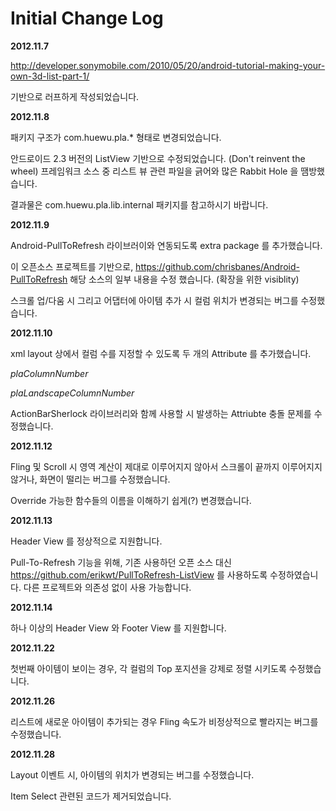 Initial Change Log
==================

**2012.11.7**

http://developer.sonymobile.com/2010/05/20/android-tutorial-making-your-own-3d-list-part-1/

기반으로 러프하게 작성되었습니다. 

**2012.11.8**

패키지 구조가 com.huewu.pla.* 형태로 변경되었습니다.

안드로이드 2.3 버전의 ListView 기반으로 수정되었습니다. (Don't reinvent the wheel)
프레임워크 소스 중 리스트 뷰 관련 파일을 긁어와 많은 Rabbit Hole 을 땜방했습니다. 

결과물은 com.huewu.pla.lib.internal 패키지를 참고하시기 바랍니다.

**2012.11.9**

Android-PullToRefresh 라이브러이와 연동되도록 extra package 를 추가했습니다. 

이 오픈소스 프로젝트를 기반으로, https://github.com/chrisbanes/Android-PullToRefresh 
해당 소스의 일부 내용을 수정 했습니다. (확장을 위한 visiblity)

스크롤 업/다움 시 그리고 어댑터에 아이템 추가 시 컬럼 위치가 변경되는 버그를 수정했습니다.

**2012.11.10**

xml layout 상에서 컬럼 수를 지정할 수 있도록 두 개의 Attribute 를 추가했습니다.

*plaColumnNumber*

*plaLandscapeColumnNumber*

ActionBarSherlock 라이브러리와 함께 사용할 시 발생하는 Attriubte 충돌 문제를 수정했습니다.

**2012.11.12**

Fling 및 Scroll 시 영역 계산이 제대로 이루어지지 않아서 스크롤이 끝까지 이루어지지 않거나, 화면이 떨리는 버그를 수정했습니다.

Override 가능한 함수들의 이름을 이해하기 쉽게(?) 변경했습니다.

**2012.11.13**

Header View 를 정상적으로 지원합니다.

Pull-To-Refresh 기능을 위해, 기존 사용하던 오픈 소스 대신
https://github.com/erikwt/PullToRefresh-ListView
를 사용하도록 수정하였습니다. 다른 프로젝트와 의존성 없이 사용 가능합니다.

**2012.11.14**

하나 이상의 Header View 와 Footer View 를 지원합니다.

**2012.11.22**

첫번째 아이템이 보이는 경우, 각 컬럼의 Top 포지션을 강제로 정렬 시키도록 수정했습니다. 

**2012.11.26**

리스트에 새로운 아이템이 추가되는 경우 Fling 속도가 비정상적으로 빨라지는 버그를 수정했습니다.

**2012.11.28**

Layout 이벤트 시, 아이템의 위치가 변경되는 버그를 수정했습니다.

Item Select 관련된 코드가 제거되었습니다.

